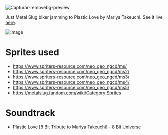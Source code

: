 ![Capturar-removebg-preview](https://user-images.githubusercontent.com/40416044/144618982-781d8d31-d02f-49e8-857a-b680200daabf.png)

Just Metal Slug biker jamming to Plastic Love by Mariya Takeuchi. See it live <a href="https://piazzi.github.io/metal-jslug/">here</a>.

![image](https://user-images.githubusercontent.com/40416044/144618786-421392e4-4696-465f-956f-1aeb0b84aacb.png)

# Sprites used

- https://www.spriters-resource.com/neo_geo_ngcd/ms/
- https://www.spriters-resource.com/neo_geo_ngcd/ms2/
- https://www.spriters-resource.com/neo_geo_ngcd/ms3/
- https://www.spriters-resource.com/neo_geo_ngcd/ms4/
- https://www.spriters-resource.com/neo_geo_ngcd/ms5/
- https://metalslug.fandom.com/wiki/Category:Sprites


# Soundtrack

- Plastic Love [8 Bit Tribute to Mariya Takeuchi] - <a href="https://www.youtube.com/watch?v=T05GqesvAIE"> 8 Bit Universe </a>

